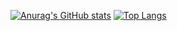 [![Anurag's GitHub stats](https://github-readme-stats.vercel.app/api?username=nephisto1954&include_all_commits=true&count_private=true&&bg_color=45,#1B676B,#1B676B&show_icons=true)](https://github.com/anuraghazra/github-readme-stats)
[![Top Langs](https://github-readme-stats.vercel.app/api/top-langs/?username=nephisto1954&layout=compact&theme=algolia&hide=Objective-C)](https://github.com/anuraghazra/github-readme-stats)

